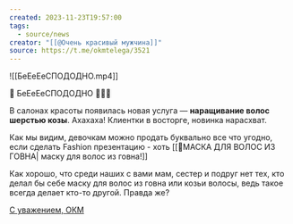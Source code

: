 ```yaml
---
created: 2023-11-23T19:57:00
tags:
  - source/news
creator: "[[@Очень красивый мужчина]]"
source: https://t.me/okmtelega/3521
---
```


![[БеЕеЕеСПОДОДНО.mp4]]

📢 БеЕеЕеСПОДОДНО 🤣🤣🤣

В салонах красоты появилась новая услуга — **наращивание волос шерстью козы**. Ахахаха! Клиентки в восторге, новинка нарасхват.

Как мы видим, девочкам можно продать буквально все что угодно, если сделать Fashion презентацию - хоть [[📰МАСКА ДЛЯ ВОЛОС ИЗ ГОВНА| маску для волос из говна!]]

Как хорошо, что среди наших с вами мам, сестер и подруг нет тех, кто делал бы себе маску для волос из говна или козьи волосы, ведь такое всегда делает кто-то другой. Правда же?

[С уважением, ОКМ](https://t.me/okmtelega)
